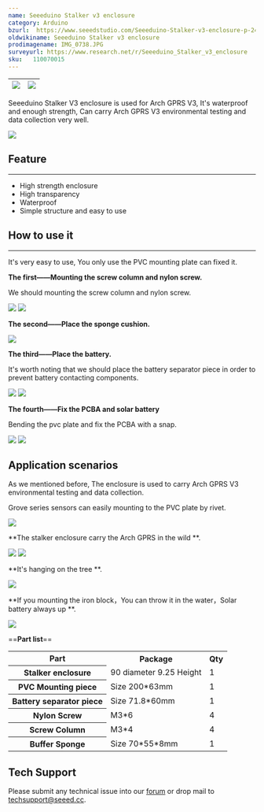 ```yaml
---
name: Seeeduino Stalker v3 enclosure
category: Arduino
bzurl:  https://www.seeedstudio.com/Seeeduino-Stalker-v3-enclosure-p-2419.html
oldwikiname: Seeeduino Stalker v3 enclosure
prodimagename: IMG_0738.JPG
surveyurl: https://www.research.net/r/Seeeduino_Stalker_v3_enclosure
sku:   110070015
---
```


|![](https://github.com/SeeedDocument/Seeeduino_Stalker_v3_enclosure/raw/master/img/IMG_0738.JPG)|![](https://github.com/SeeedDocument/Seeeduino_Stalker_v3_enclosure/raw/master/img/IMG_0741.JPG)
|---|---|

Seeeduino Stalker V3 enclosure is used for Arch GPRS V3, It's waterproof and enough strength, Can carry Arch GPRS V3 environmental testing and data collection very well.

[![](https://github.com/SeeedDocument/Seeed-WiKi/raw/master/docs/images/300px-Get_One_Now_Banner-ragular.png)](https://www.seeedstudio.com/Seeeduino-Stalker-v3-enclosure-p-2419.html)

##  Feature
---
*   High strength enclosure
*   High transparency
*   Waterproof
*   Simple structure and easy to use

##  How to use it
---
It's very easy to use, You only use the PVC mounting plate can fixed it.

**The first——Mounting the screw column and  nylon screw.**

We should mounting the screw column and nylon screw.

![](https://github.com/SeeedDocument/Seeeduino_Stalker_v3_enclosure/raw/master/img/IMG_0762.JPG)
![](https://github.com/SeeedDocument/Seeeduino_Stalker_v3_enclosure/raw/master/img/IMG_0757.JPG)

**The second——Place the sponge cushion.**

![](https://github.com/SeeedDocument/Seeeduino_Stalker_v3_enclosure/raw/master/img/IMG_0749.JPG)

**The third——Place the battery.**

It's worth noting that we should place the battery separator piece in order to prevent battery contacting components.

![](https://github.com/SeeedDocument/Seeeduino_Stalker_v3_enclosure/raw/master/img/IMG_0766.JPG)
![](https://github.com/SeeedDocument/Seeeduino_Stalker_v3_enclosure/raw/master/img/IMG_0750.JPG)

**The fourth——Fix the PCBA and solar battery**

Bending the pvc plate and fix the PCBA with a snap.

![](https://github.com/SeeedDocument/Seeeduino_Stalker_v3_enclosure/raw/master/img/IMG_0752.JPG)
![](https://github.com/SeeedDocument/Seeeduino_Stalker_v3_enclosure/raw/master/img/IMG_0756.JPG)

##  Application scenarios

As we mentioned before, The enclosure is used to carry Arch GPRS V3 environmental testing and data collection.

Grove series sensors can easily mounting to the PVC plate by rivet.

![](https://github.com/SeeedDocument/Seeeduino_Stalker_v3_enclosure/raw/master/img/IMG_0764.JPG)

**The stalker enclosure carry the Arch GPRS in the wild **.

![](https://github.com/SeeedDocument/Seeeduino_Stalker_v3_enclosure/raw/master/img/P50130-115633.jpg)
![](https://github.com/SeeedDocument/Seeeduino_Stalker_v3_enclosure/raw/master/img/P50130-115712.jpg)

**It's hanging on the tree **.

![](https://github.com/SeeedDocument/Seeeduino_Stalker_v3_enclosure/raw/master/img/P50130-120105.jpg)

**If you mounting the iron block，You can throw it in the water，Solar battery always up **.

![](https://github.com/SeeedDocument/Seeeduino_Stalker_v3_enclosure/raw/master/img/P50130-120542.jpg)

==**Part list**==

<table  cellspacing="0" width="80%">
<tr>
<th scope="col"> Part
</th>
<th scope="col"> Package
</th>
<th scope="col"> Qty
</th></tr>
<tr>
<th scope="row"> Stalker enclosure
</th>
<td> 90 diameter 9.25 Height
</td>
<td> 1
</td></tr>
<tr>
<th scope="row"> PVC Mounting piece
</th>
<td> Size 200*63mm
</td>
<td> 1
</td></tr>
<tr>
<th scope="row"> Battery separator piece
</th>
<td> Size 71.8*60mm
</td>
<td> 1
</td></tr>
<tr>
<th scope="row"> Nylon Screw
</th>
<td> M3*6
</td>
<td> 4
</td></tr>
<tr>
<th scope="row"> Screw Column
</th>
<td> M3*4
</td>
<td> 4
</td></tr>
<tr>
<th scope="row">Buffer Sponge
</th>
<td> Size 70*55*8mm
</td>
<td> 1
</td></tr>
</table>

## Tech Support
Please submit any technical issue into our [forum](http://forum.seeedstudio.com/) or drop mail to techsupport@seeed.cc. 